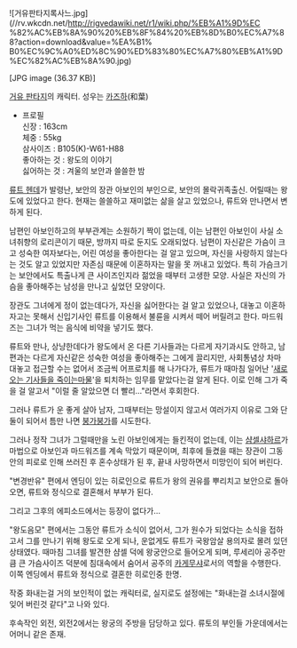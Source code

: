 ![거유판타지록사느.jpg](//rv.wkcdn.net/http://rigvedawiki.net/r1/wiki.php/%EB%A1%9D%EC
%82%AC%EB%8A%90%20%EB%8F%84%20%EB%8D%B0%EC%A7%88?action=download&value=%EA%B1%
B0%EC%9C%A0%ED%8C%90%ED%83%80%EC%A7%80%EB%A1%9D%EC%82%AC%EB%8A%90.jpg)

[JPG image (36.37 KB)]

[거유 판타지](%EA%B1%B0%EC%9C%A0%20%ED%8C%90%ED%83%80%EC%A7%80.md)의 캐릭터. 성우는
[카즈하](%EC%B9%B4%EC%A6%88%ED%95%98.md)(和葉)

  * 프로필  
신장 : 163cm  
체중 : 55kg  
삼사이즈 : B105(K)-W61-H88  
좋아하는 것 : 왕도의 이야기  
싫어하는 것 : 겨울의 보안과 쓸쓸한 밤  

[류트 헨데](%EB%A5%98%ED%8A%B8%20%ED%97%A8%EB%8D%B0.md)가 발령난, 보안의 장관 아보인의 부인으로,
보안의 몰락귀족출신. 어릴때는 왕도에 있었다고 한다. 현재는 쓸쓸하고 재미없는 삶을 살고 있었으나, 류트와 만나면서 변하게 된다.

남편인 아보인하고의 부부관계는 소원하기 짝이 없는데, 이는 남편인 아보인이 사실 소녀취향의 로리콘이기 때문, 방까지 따로 둔지도 오래되었다.
남편이 자신같은 가슴이 크고 성숙한 여자보다는, 어린 여성을 좋아한다는 걸 알고 있으며, 자신을 사랑하지 않는다는 것도 알고 있었지만 자존심
때문에 이혼하자는 말을 못 꺼내고 있었다. 특히 가슴크기는 보안에서도 특출나게 큰 사이즈인지라 젊었을 때부터 고생한 모양. 사실은 자신의
가슴을 좋아해주는 남성을 만나고 싶었던 모양이다.

장관도 그녀에게 정이 없는데다가, 자신을 싫어한다는 걸 알고 있었으나, 대놓고 이혼하자고는 못해서 신입기사인 류트를 이용해서 불륜을 시켜서
떼어 버릴려고 한다. 마드워즈는 그녀가 먹는 음식에 비약을 넣기도 했다.

류트와 만나, 상냥한데다가 왕도에서 온 다른 기사들과는 다르게 자기과시도 안하고, 남편과는 다르게 자신같은 성숙한 여성을 좋아해주는 그에게
끌리지만, 사회통념상 차마 대놓고 접근할 수는 없어서 조금씩 어프로치를 해 나가다가, 류트가 때마침 일어난 '[새로 오는 기사들을 죽이는마물](%EC%83%B4%EC%85%80%EC%83%A4%ED%95%98%EB%A5%B4.md)'을 퇴치하는 임무를 맡았다는걸 알게
된다. 이로 인해 그가 죽을 걸 알고서 "이럴 줄 알았으면 더 빨리…"라면서 후회한다.

그러나 류트가 운 좋게 살아 남자, 그때부터는 망설이지 않고서 여러가지 이유로 그와 단둘이 되어서 틈만 나면
[붕가붕가](%EB%B6%95%EA%B0%80%EB%B6%95%EA%B0%80.md)를 시도한다.

그러나 정작 그녀가 그럴때만을 노린 아보인에게는 들킨적이 없는데, 이는
[샴셀샤하르](%EC%83%B4%EC%85%80%EC%83%A4%ED%95%98%EB%A5%B4.md)가 마법으로 아보인과 마드워즈를
계속 막았기 때문이며, 최후에 들켰을 때는 장관이 그동안의 피로로 인해 쓰러진 후 혼수상태가 된 후, 끝내 사망하면서 미망인이 되어 버린다.

"변경반유" 편에서 엔딩이 있는 히로인으로 류트가 왕의 권유를 뿌리치고 보안으로 돌아오면, 류트와 정식으로 결혼해서 부부가 된다.

그리고 그후의 에피소드에서는 등장이 없다가…

"왕도음모" 편에서는 그동안 류트가 소식이 없어서, 그가 원수가 되었다는 소식을 접하고서 그를 만나기 위해 왕도로 오게 되나, 운없게도
류트가 국왕암살 용의자로 몰려 있던 상태였다. 때마침 그녀를 발견한 샴셀 덕에 왕궁안으로 들어오게 되며, 루세리아 공주만큼 큰 가슴사이즈
덕분에 침대속에서 숨어서 공주의 [카게무샤](%EC%B9%B4%EA%B2%8C%EB%AC%B4%EC%83%A4.md)로서의 역할을
수행한다. 이쪽 엔딩에서 류트와 정식으로 결혼한 히로인중 한명.

작중 화내는걸 거의 보인적이 없는 캐릭터로, 실지로도 설정에는 "화내는걸 소녀시절에 잊어 버린것 같다"고 나와 있다.

후속작인 외전, 외전2에서는 왕궁의 주방을 담당하고 있다. 류토의 부인들 가운데에서는 어머니 같은 존재.

